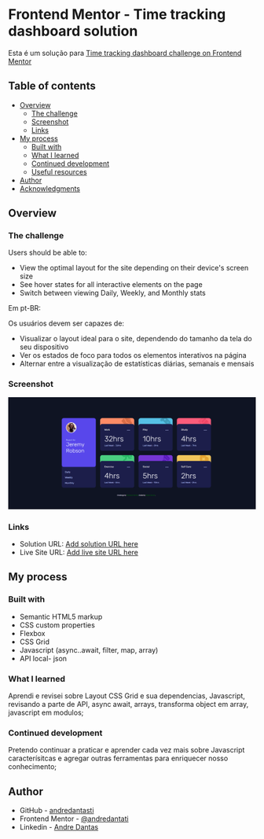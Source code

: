 # Frontend Mentor - Time tracking dashboard solution

Esta é um solução para [Time tracking dashboard challenge on Frontend Mentor](https://www.frontendmentor.io/challenges/time-tracking-dashboard-UIQ7167Jw) 

## Table of contents

- [Overview](#overview)
  - [The challenge](#the-challenge)
  - [Screenshot](#screenshot)
  - [Links](#links)
- [My process](#my-process)
  - [Built with](#built-with)
  - [What I learned](#what-i-learned)
  - [Continued development](#continued-development)
  - [Useful resources](#useful-resources)
- [Author](#author)
- [Acknowledgments](#acknowledgments)


## Overview

### The challenge

Users should be able to:

- View the optimal layout for the site depending on their device's screen size
- See hover states for all interactive elements on the page
- Switch between viewing Daily, Weekly, and Monthly stats

Em pt-BR:

Os usuários devem ser capazes de:

- Visualizar o layout ideal para o site, dependendo do tamanho da tela do seu dispositivo
- Ver os estados de foco para todos os elementos interativos na página
- Alternar entre a visualização de estatísticas diárias, semanais e mensais

### Screenshot

![](./images/animacaoDesafioTime.gif)



### Links

- Solution URL: [Add solution URL here](https://your-solution-url.com)
- Live Site URL: [Add live site URL here](https://your-live-site-url.com)

## My process

### Built with

- Semantic HTML5 markup
- CSS custom properties
- Flexbox
- CSS Grid
- Javascript (async..await, filter, map, array)
- API local- json

### What I learned

Aprendi e revisei sobre Layout CSS Grid e sua dependencias, Javascript, revisando a parte de API, async await, arrays, transforma object em array, javascript em modulos;

### Continued development

Pretendo continuar a praticar e aprender cada vez mais sobre Javascript caracterísitcas e agregar outras ferramentas para enriquecer nosso conhecimento;

## Author

- GitHub - [andredantasti](https://github.com/andredantasti)
- Frontend Mentor - [@andredantati](https://www.frontendmentor.io/profile/andredantasti)
- Linkedin - [Andre Dantas](https://www.linkedin.com/in/andre-dantas-84b370366/)
